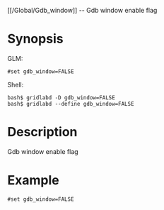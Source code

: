 [[/Global/Gdb_window]] -- Gdb window enable flag

# Synopsis

GLM:

~~~
#set gdb_window=FALSE
~~~

Shell:

~~~
bash$ gridlabd -D gdb_window=FALSE
bash$ gridlabd --define gdb_window=FALSE
~~~

# Description

Gdb window enable flag

# Example

~~~
#set gdb_window=FALSE
~~~

